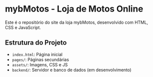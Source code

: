 # mybMotos - Loja de Motos Online

Este é o repositório do site da loja mybMotos, desenvolvido com HTML, CSS e JavaScript.

## Estrutura do Projeto
- `index.html`: Página inicial
- `pages/`: Páginas secundárias
- `assets/`: Imagens, CSS e JS
- `backend/`: Servidor e banco de dados (em desenvolvimento)